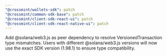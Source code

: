 ```yaml
---
"@crossmint/wallets-sdk": patch
"@crossmint/common-sdk-base": patch
"@crossmint/client-sdk-react-ui": patch
"@crossmint/client-sdk-react-native-ui": patch
---
```


Add @solana/web3.js as peer dependency to resolve VersionedTransaction type mismatches. Users with different @solana/web3.js versions will now use the exact SDK version (1.98.1) to ensure type compatibility.
